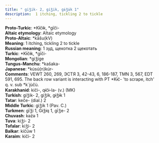 ```yaml
---
title: " giǯik- 2, giǯik, gɨǯɨk 1"
description:  1 itching, tickling 2 to tickle
---
```


<strong>Proto-Turkic</strong>:  *Kɨ̄čɨk, *gīči-<br>
<strong>Altaic etymology</strong>:  Altaic etymology<br>
<strong> Proto-Altaic</strong>:  *kāšu(kV)<br>
<strong>Meaning</strong>:  1 itching, tickling 2 to tickle<br>
<strong>Russian meaning</strong>:  1 зуд, щекотка 2 щекотать<br>
<strong>Turkic</strong>:  *Kɨ̄čɨk, *gīči-<br>
<strong>Mongolian</strong>:  *giǯige<br>
<strong>Tungus-Manchu</strong>:  *kašaka-<br>
<strong>Japanese</strong>:  *kúsú(n)kúr-<br>
<strong>Comments</strong>:  VEWT 260, 269, ЭСТЯ 3, 42-43, 6, 186-187, TMN 3, 567, EDT 591, 695. The back row variant is interacting with PT *Kɨč- 'to scrape, itch' q. v. sub *k`i̯ùčù.<br>
<strong>Karakhanid</strong>:  kiči-, qɨčɨ-la- (v.) (MK)<br>
<strong>Turkish</strong>:  giǯik- 2, giǯik, gɨǯɨk 1<br>
<strong>Tatar</strong>:  keče- (dial.) 2<br>
<strong>Middle Turkic</strong>:  giǯik 1 (Pav. C.)<br>
<strong>Turkmen</strong>:  gīǯi 1, Gɨǯɨq 1, gīǯe- 2<br>
<strong>Chuvash</strong>:  kǝźǝ 1<br>
<strong>Tuva</strong>:  kiǯi- 2<br>
<strong>Tofalar</strong>:  kiǯi- 2<br>
<strong>Balkar</strong>:  kičüw 1<br>
<strong>Karaim</strong>:  kiči- 2<br>


